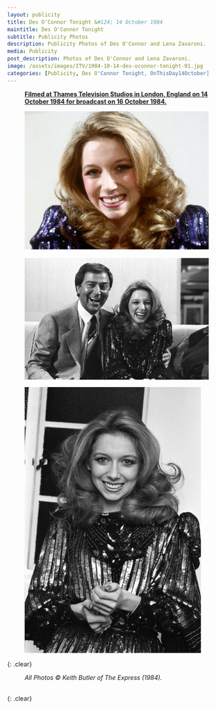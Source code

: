 ```yaml
---
layout: publicity
title: Des O'Connor Tonight &#124; 14 October 1984
maintitle: Des O'Connor Tonight
subtitle: Publicity Photos
description: Publicity Photos of Des O'Connor and Lena Zavaroni.
media: Publicity
post_description: Photos of Des O'Connor and Lena Zavaroni.
image: /assets/images/ITV/1984-10-14-des-oconnor-tonight-01.jpg
categories: [Publicity, Des O'Connor Tonight, OnThisDay14October]
---
```


<figure class="fig3">
<a href="/1984-10-16-des-oconnor-tonight"><strong>Filmed at Thames Television Studios in London, England on 14 October 1984 for broadcast on 16 October 1984.</strong></a>
</figure>

<figure class="fig1">
<a href="/assets/images/ITV/1984-10-14-des-oconnor-tonight-01.jpg"><img src="/assets/images/ITV/1984-10-14-des-oconnor-tonight-01.jpg" class="full-width zoom-in" /></a>
<br /><br />
<a href="/assets/images/ITV/1984-10-14-des-oconnor-tonight-03.jpg"><img src="/assets/images/ITV/1984-10-14-des-oconnor-tonight-03.jpg" class="full-width zoom-in" /></a>
</figure>

<figure class="fig2">
<a href="/assets/images/ITV/1984-10-14-des-oconnor-tonight-02.jpg"><img src="/assets/images/ITV/1984-10-14-des-oconnor-tonight-02.jpg" class="full-width zoom-in" /></a>
</figure>

{: .clear}

<figure class="fig3">
<cite>All Photos &copy; Keith Butler of The Express (1984).</cite>
</figure>

<br />{: .clear}

